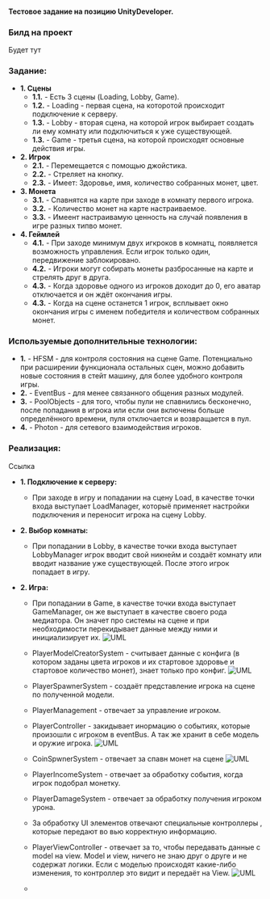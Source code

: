 #### Тестовое задание на позицию UnityDeveloper.

### **Билд на проект**
Будет тут

### **Задание:** 
+ **1. Сцены**
  + **1.1.** - Есть 3 сцены (Loading, Lobby, Game).
  + **1.2.** - Loading - первая сцена, на которотой происходит подключение к серверу.
  + **1.3.** - Lobby - вторая сцена, на которой игрок выбирает создать ли ему комнату или подключиться к уже существующей.
  + **1.3.** - Game - третья сцена, на которой происходят основные действия игры.
+ **2. Игрок**
  + **2.1.** - Перемещается с помощью джойстика.
  + **2.2.** - Стреляет на кнопку.
  + **2.3.** - Имеет: Здоровье, имя, количество собранных монет, цвет.
+ **3. Монета**
  + **3.1.** - Спавнятся на карте при заходе в комнату первого игрока.
  + **3.2.** - Количество монет на карте настраиваемое.
  + **3.3.** - Имеент настраивамую ценность на случай появления в игре разных типво монет.
+ **4. Геймлей**
  + **4.1.** - При заходе минимум двух игкроков в комнатц, появляется возможность управления. Если игрок только один, передвижение заблокировано.
  + **4.2.** - Игроки могут собирать монеты разбросанные на карте и стрелять друг в друга.
  + **4.3.** - Когда здоровье одного из игроков доходит до 0, его аватар отключается и он ждёт окончания игры.
  + **4.3.** - Когда на сцене останется 1 игрок, всплывает окно окончания игры с именем победителя и количеством собранных монет.

### **Используемые дополнительные технологии:**
  + **1.** - HFSM - для контроля состояния на сцене Game. Потенциально при расширении функционала остальных сцен, можно добавить новые состояния в стейт машину, для более удобного контроля игры.
  + **2.** - EventBus - для менее связанного общения разных модулей.
  + **3.** - PoolObjects - для того, чтобы пули не спавнились бесконечно, после попадания в игрока или если они включены больше определённого времени, пуля отключается и возвращается в пул.
  + **4.** - Photon - для сетевого взаимодействия игроков.

### **Реализация:** 
Ссылка

+ **1. Подключение к серверу:**

  + При заходе в игру и попадании на сцену Load, в качестве точки входа выступает LoadManager, которыё применяет настройки подключения и переносит игрока на сцену Lobby.

+ **2. Выбор комнаты:**
  + При попадании в Lobby, в качестве точки входа выступает LobbyManager игрок вводит свой никнейм и создаёт комнату или вводит название уже существующей. После этого игрок попадает в игру.

+ **2. Игра:**
  + При попадании в Game, в качестве точки входа выступает GameManager, он же выступает в качестве своего рода медиатора. Он значет про системы на сцене и при необходимости перекидывает данные между ними и инициализирует их.
![UML](https://user-images.githubusercontent.com/107647367/229501518-58592866-7b12-4ffa-9bf7-9c939e0781af.png)

  + PlayerModelCreatorSystem - считывает данные с конфига (в котором заданы цвета игроков и их стартовое здоровье и стартовое количество монет), знает только про конфиг.
![UML](https://user-images.githubusercontent.com/107647367/229501767-15ed2552-857b-4a09-9c06-79118ef81e40.png)

  + PlayerSpawnerSystem - создаёт представление игрока на сцене по полученной модели.
  + PlayerManagement - отвечает за управление игроком.
  + PlayerController - закидывает инормацию о событиях, которые произошли с игроком в eventBus. А так же хранит в себе модель и оружие игрока.
![UML](https://user-images.githubusercontent.com/107647367/229504105-a27c797e-48c2-470b-a3de-c814881d3abf.png)

  + CoinSpwnerSystem - отвечает за спавн монет на сцене
  ![UML](https://user-images.githubusercontent.com/107647367/229504562-5e310d9b-e4ac-458f-9758-dcdd2285919f.png)

  + PlayerIncomeSystem - отвечает за обработку события, когда игрок подобрал монетку.
  + PlayerDamageSystem - отвечает за обработку получения игроком урона.
  
  + За обработку UI элементов отвечают специальные контроллеры , которые передают во вью корректную информацию.
  + PlayerViewController - отвечает за то, чтобы передавать данные с model на view. Model и view, ничего не знаю друг о друге и не содержат логики. Если с моделью происходят какие-либо изменения, то контроллер это видит и передаёт на View.
![UML](https://user-images.githubusercontent.com/107647367/229505940-80d88d7f-c9e6-4b52-9f2c-e719ae4e0aea.png)

  +
